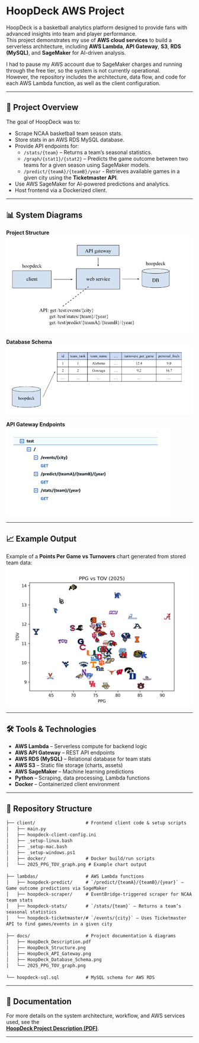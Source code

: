 # HoopDeck AWS Project

HoopDeck is a basketball analytics platform designed to provide fans with advanced insights into team and player performance.  
This project demonstrates my use of **AWS cloud services** to build a serverless architecture, including **AWS Lambda**, **API Gateway**, **S3**, **RDS (MySQL)**, and **SageMaker** for AI-driven analysis.  

I had to pause my AWS account due to SageMaker charges and running through the free tier, so the system is not currently operational.  
However, the repository includes the architecture, data flow, and code for each AWS Lambda function, as well as the client configuration.

---

## 📄 Project Overview

The goal of HoopDeck was to:

- Scrape NCAA basketball team season stats.
- Store stats in an AWS RDS MySQL database.
- Provide API endpoints for:
  - `/stats/{team}` – Returns a team’s seasonal statistics.
  - `/graph/{stat1}/{stat2}` – Predicts the game outcome between two teams for a given season using SageMaker models.
  - `/predict/{teamA}/{teamB}/year` - Retrieves available games in a given city using the **Ticketmaster API**.
- Use AWS SageMaker for AI-powered predictions and analytics.
- Host frontend via a Dockerized client.

---

## 📊 System Diagrams

**Project Structure**  
[![HoopDeck Structure](docs/HoopDeck_Structure.png)](docs/HoopDeck_Structure.png)

**Database Schema**  
[![HoopDeck Database Schema](docs/HoopDeck_Database_Schema.png)](docs/HoopDeck_Database_Schema.png)

**API Gateway Endpoints**  
[![HoopDeck API Gateway](docs/HoopDeck_API_Gateway.png)](docs/HoopDeck_API_Gateway.png)

---

## 📈 Example Output

Example of a **Points Per Game vs Turnovers** chart generated from stored team data:  
[![PPG vs TOV Chart](docs/2025_PPG_TOV_graph.png)](docs/2025_PPG_TOV_graph.png)

---

## 🛠️ Tools & Technologies

- **AWS Lambda** – Serverless compute for backend logic
- **AWS API Gateway** – REST API endpoints
- **AWS RDS (MySQL)** – Relational database for team stats
- **AWS S3** – Static file storage (charts, assets)
- **AWS SageMaker** – Machine learning predictions
- **Python** – Scraping, data processing, Lambda functions
- **Docker** – Containerized client environment

---

## 📂 Repository Structure

```plaintext
├── client/                   # Frontend client code & setup scripts
│   ├── main.py
│   ├── hoopdeck-client-config.ini
│   ├── _setup-linux.bash
│   ├── _setup-mac.bash
│   ├── _setup-windows.ps1
│   ├── docker/               # Docker build/run scripts
│   └── 2025_PPG_TOV_graph.png # Example chart output

├── lambdas/                  # AWS Lambda functions
│   ├── hoopdeck-predict/     # `/predict/{teamA}/{teamB}/{year}` – Game outcome predictions via SageMaker
│   ├── hoopdeck-scraper/     # EventBridge-triggered scraper for NCAA team stats
│   ├── hoopdeck-stats/       # `/stats/{team}` – Returns a team’s seasonal statistics
│   └── hoopdeck-ticketmaster/# `/events/{city}` – Uses Ticketmaster API to find games/events in a given city

├── docs/                     # Project documentation & diagrams
│   ├── HoopDeck_Description.pdf
│   ├── HoopDeck_Structure.png
│   ├── HoopDeck_API_Gateway.png
│   ├── HoopDeck_Database_Schema.png
│   └── 2025_PPG_TOV_graph.png

└── hoopdeck-sql.sql          # MySQL schema for AWS RDS

```

---

## 📄 Documentation

For more details on the system architecture, workflow, and AWS services used, see the  
[**HoopDeck Project Description (PDF)**](docs/HoopDeck_Description.pdf).

---
